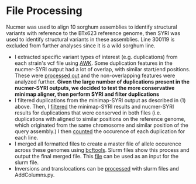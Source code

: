 # File Processing
Nucmer was used to align 10 sorghum assemblies to identify structural variants with reference to the BTx623 reference genome, then SYRI was used to identify structural variants in these assemblies.  Line 300119 is excluded from further analyses since it is a wild sorghum line.
- I extracted specific variant types of interest (e.g. duplications) from each strain's vcf file using [AWK](DuplicationProc.slurm). Some duplication features in the nucmer-SYRI output had a lot of overlap, with similar start/end positions. These were [processed out](DuplicationProcessing.py) and the non-overlapping features were analyzed further.
**Given the large number of duplications present in the nucmer-SYRI outputs, we decided to test the more conservative minimap aligner, then perform SYRI and filter duplications**  
- I filtered duplications from the minimap-SYRI output as described in (1) above. Then, I [filtered](DupSyri.py) the minimap-SYRI results and nucmer-SYRI results for duplications that were conserved in both files (i.e. duplications with aligned to similar positions on the reference genome, which originated from the same chromosome and similar position of the query assembly.)  I then [counted](AddColumns.py) the occurence of each duplication for each line.
- I merged all formatted files to create a master file of allele occurence across these genomes using [bcftools](ProcessingConservedDuplications.sh). Slurm files show this process and output the final merged file.  This [file](ExampleSyriOutput.vcf) can be used as an input for the slurm file.
- Inversions and translocations can be [processed](OtherVariants) with slurm files and AddColumns.py.
